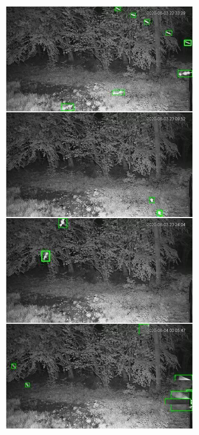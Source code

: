 ![20200603-221938-224943](in/20200603/20200603-221938-224943_0_.jpg)
![20200603-224948-231953](in/20200603/20200603-224948-231953_0_.jpg)
![20200603-231958-235003](in/20200603/20200603-231958-235003_0_.jpg)
![20200604-000008-003013](in/20200604/20200604-000008-003013_0_.jpg)
